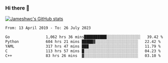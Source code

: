 ### Hi there 👋

[![Jameshwc's GitHub stats](https://github-readme-stats.vercel.app/api?username=jameshwc)](https://github.com/anuraghazra/github-readme-stats)

<!--START_SECTION:waka-->

```txt
From: 13 April 2019 - To: 26 July 2023

Go                1,062 hrs 36 mins██████████░░░░░░░░░░░░░░░   39.42 %
Python            604 hrs 21 mins █████▓░░░░░░░░░░░░░░░░░░░   22.42 %
YAML              317 hrs 47 mins ███░░░░░░░░░░░░░░░░░░░░░░   11.79 %
C                 113 hrs 57 mins █░░░░░░░░░░░░░░░░░░░░░░░░   04.23 %
C++               83 hrs 26 mins  ▓░░░░░░░░░░░░░░░░░░░░░░░░   03.10 %
```

<!--END_SECTION:waka-->